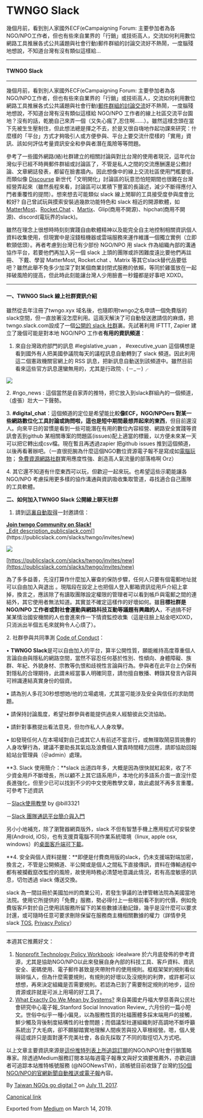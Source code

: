 TWNGO Slack
===========

幾個月前，看到別人家國外ECF(eCampaigning Forum: 主要參加者為各NGO/NPO工作者，但也有些來自業界的「行銷」或技術高人，交流如何利用數位網路工具推展各式公共議題與社會行動)郵件群組的討論交流好不熱鬧，一度腦殘地想說，不知道台灣有沒有類似這樣給…

* * *

#### **TWNGO Slack**

* * *

幾個月前，看到別人家國外ECF(eCampaigning Forum: 主要參加者為各NGO/NPO工作者，但也有些來自業界的「行銷」或技術高人，交流如何利用數位網路工具推展各式公共議題與社會行動)[郵件群組的討論交流](http://fairsay.com/networks/ecampaigning-forum)好不熱鬧，一度腦殘地想說，不知道台灣有沒有類似這樣給 NGO/NPO 工作者的線上社區交流平台園地？沒有的話，乾脆自己來弄一個（又失心瘋了,忍住啊……）。雖然這樣念頭在當下先被生生壓制住，但此想法總是揮之不去，於是又很自嗨地作起功課來研究：什麼樣的「平台」方式才夠吸引人或方便參與、平台上要交流什麼樣的「實用」資訊、該如何評估考量資訊安全和參與者潛在風險等等問題。

參考了一些國外網路(絡)社群建立的相關討論與對比台灣的使用者現況，這年代台灣似乎已經不時興郵件群組或討論區了，不管是私人之間的交流應酬還是公務討論、文章網誌發表，都留在臉書牆內。因此想像中的線上交流社區使用門檻要低，而類似像 [Discourse](https://www.discourse.org) 新世代「文明開化」討論區的玩意恐怕短期間也很難在台灣經營弄起來（雖然長程來看，討論區可以累積下豐富的長論述，減少不斷得應付入門者重覆性的提問）。想來想去可能類似 slack 線上閒聊的工具接受度參與度會比較好? 自己曾試玩與摸索安裝過幾款功能特色和 slack 相近的開源軟體，如 [MatterMost](http://self.jxtsai.info/2016/08/mattermost.html)、[Rocket.Chat](http://self.jxtsai.info/2016/08/rocketchat.html) 、[Martix](http://self.jxtsai.info/2016/09/1-matrixorg.html)、Glip(商用不開源)、hipchat(商用不開源)、discord(電玩界的slack)。

雖然在理念上很想時時刻刻實踐自由軟體精神以及能完全自主地控制相關資訊個人資料收集使用，但現實中是沒錢租機器或雲端服務來運作維護一個獨立實例（立即軟頸低頭）。再者考慮到台灣已有少部份 NGO/NPO 用 slack 作為組織內部的溝通協作平台，若要他們再加入另一個 slack 上頭的團隊或許困難度遠比要他們再註冊、 下戴、學習 MatterMost, Rocket.chat 、Matrix 等其它slack替代品要低吧？雖然此舉不免多少加深了對某個商業封閉式服務的依賴，等同於雞蛋放在一起摔破風險的提高，但此時此刻能讓台灣人少用臉書一秒鐘都是好事吧 XDXD。

* * *

#### 一、TWNGO Slack 線上社群資訊介紹

雖然從去年注冊了twngo.xyx 域名後，也隨即用twngo之名申請一個免費版的slack空間，但一直放著沒怎麼利用。這兩天解決了可自動發送邀請信的麻煩，把twngo.slack.com設成了一個[公開的 slack 社群](https://publicslack.com/slacks/twngo/invites/new)裏。先試著利用 IFTTT, Zapier 建立了幾個可能是對本地 NGO/NPO 工作者**有用的資訊頻道**：

1.  來自台灣政府部門的訊息 #legislative\_yuan ， #executive\_yuan 這個構想是看到國外有人把美國參議院每天的議程訊息自動轉到了 slack 頻道。因此利用這二個憲政機關官網上的 RSS 訊息，把新訊息自動送到該頻道中。雖然目前看來這些官方訊息還蠻無用的，尤其是行政院╮(－\_－)╭

![](https://cdn-images-1.medium.com/max/800/1*aVh7Sx5GDIhHVCJ0ocvbSA.png)

2\. #ngo\_news : 這個當然是自家弄的推特，把它放入到slack群組內的一個頻道，（虛張）壯大一下聲勢。

3\. **#digital\_chat**：這個頻道的定位是希望能比較**像ECF，NGO/NPOers 對某一些網路數位化工具討論或詢問啦，這也是短中期間最想弄起來的東西**，但目前還沒人。向來平日的習慣是看到一些可能潛在有用的數位內容經營、網路安全實踐等資訊會丟到github 某相關專案的問題區(issues)配上適當的標籤，以方便未來某一天可以把它轉出成csv檔。現在暫且再透過zapier 把github issues 推到這個頻道，以後再看著辦吧。（一直很扼腕為什麼這個NGO數位資源電子報不是寫成如[電腦玩物](http://www.playpcesor.com/)； [免費資源網路社群](https://free.com.tw)實用應度性強、創造高人氣流量的部落格啊 Orz）

4\. 其它還不知道有什麼東西可以玩，但歡迎一起來玩。也希望這些示範能讓各 NGO/NPO 考慮採用更多樣的協作溝通與資訊吸收集取管道，尋找適合自己團隊的工具軟體。

**二、如何加入TWNGO Slack 公開線上聊天社群**

1.  請到[這裏自動取得](https://publicslack.com/slacks/twngo/invites/new)一封邀請信：

[**Join twngo Community on Slack!**  
_Edit description_publicslack.com](https://publicslack.com/slacks/twngo/invites/new "https://publicslack.com/slacks/twngo/invites/new")[](https://publicslack.com/slacks/twngo/invites/new)

![](https://cdn-images-1.medium.com/max/800/1*Ga79Von94FYeW9VMCB666w.png)

[https://publicslack.com/slacks/twngo/invites/new](https://publicslack.com/slacks/twngo/invites/new)

為了多多益善，先沒打算作什麼加入審查的保防步驟，任何人只要有個電郵地址就可以自由加入與退出 。現階段在設定上也把個人登入郵箱資訊從用戶介紹上拿掉，換言之，應該除了有讀取團隊設定權限的管理者可以看到帳戶與電郵之間的連結外，其它使用者無法知道。其實並不確定這樣作的好壞如何。雖**目標社群是 NGO/NPO 工作者或對社會運動與網路科技互動等議題有興趣的人**，不過搞不好某某情治國安機關的人也會進來作一下情資監控收集（這是往臉上貼金吧XDXD，只消派出半個五毛來就夠令人心煩了）。

2\. 社群參與共同準測 [Code of Conduct](https://github.com/twngo/digital-strategy/wiki/Code_of_Conduct)：

• **TWNGO Slack**是可以自由加入的平台，算半公開性質，願能維持高度尊重個人言論自由與隱私的網路空間，當然不容忍任何基於性別、性傾向、身體障礙、族群、年紀、外貌身材、宗教等仇恨和歧視性言論與行為。參與者在此平台上仍保有對隱私的合理期待，此謂未經當事人明確同意，請勿擅自散播、轉錄其發言內容與可辨識連結真實身份的個資。

• 請為別人多花30秒想想她/他的立場處境，尤其當可能涉及安全與信任的求助問題。

• 請保持討論風度，希望社群參與者能提供過來人經驗彼此交流協助。

• 請針對事務提出看法意見，但勿作私人人身攻擊。

• 如發現任何人在本場域對自己或其它人有前述不當言行，或無理取鬧惡質挑釁的人身攻擊行為，建議不要助長其氣焰及浪費個人寶貴時間精力回應，請即協助回報給站台管理員（＠admin）處理。

**3\. Slack 使用簡介：**slack 出道四年多，大概是因為很快就紅起來，收了不少資金用戶不斷增長，所以顧不上其它語系用戶，本地化的多語系介面一直沒什麼長進強化，但至少已可以找到不少的中文使用教學文章，故此處就不再多言重覆。可參考下述資訊

－[Slack使用教學](https://medium.com/@billy3321/slack%E4%BD%BF%E7%94%A8%E6%95%99%E5%AD%B8-be7f9acbb8f5) by @bill3321

－[Slack 團隊通訊平台簡介與入門](http://blog.howar31.com/251/slack/)

另小小地補充，除了瀏覽器網頁版外，slack 不但有智慧手機上應用程式可安裝使用(Android, iOS)，也有支援頁電腦不同作業系統環境（linux, apple osx, windows）的[桌面客戶端可下載](https://slack.com/downloads/)。

**4\. 安全與個人資料提醒：**即便是付費商用版的slack，仍未支援端對端加密，換言之，不管是公開頻道、半公開或是個人之間私下直接傳訊，資料在傳輸過程中都有被攔截竄改監控的風險，故使用時務必清楚地意識此情況，若有高度敏感的訊息，切勿透過 slack 傳送交換。

slack 為一間註冊於美國加州的商業公司，若發生爭議的法律管轄法院為美國當地法院。使用它所提供的「免費」服務，勢必得付上一些眼前看不到的代價，例如免費版客戶對於自己使用該服務所留下的某些數據活動記錄，幾乎是沒什麼可以要求討還，或可隨時任意可要求刪除保留在服務商主機相關數據的權力（詳情參見 slack [TOS](https://slack.com/terms-of-service), [Privacy Policy](https://slack.com/privacy-policy)）

* * *

本週其它推薦好文：

1.  [Nonprofit Technology Policy Workbook](http://www.idealware.org/reports/nptechpolicyworkbook/): idealware 於六月底發佈的參考資源，尤其是協助NGO/NPO以此來發展自身內部的科技工具、客戶資料、資訊安全、密碼使用、電子郵件甚致是夾帶附件的使用規則。框框架架的規則看似瑣碎惱人，但為什麼需要規則，有規則的好壞以及沒規則的利弊，或許都可以想想，再來決定組織是否需要規則。若認為已到了需要制定規則的地步，這份資源或許就是可派上用場的好工具了。
2.  [What Exactly Do We Mean by Systems?](https://ssir.org/articles/entry/what_exactly_do_we_mean_by_systems) 來自美國史丹福大學慈善與公民社會研究中心電子報_Stanford Social Innovation Review_ 六月份的一篇小短文。世俗中似乎一種小偏見，以為服務性質的社福團體多採末端用戶的接觸，鮮少觸及背後制度結構性的社會問題；而倡議型社運組織則好高調地不斷呼籲系統出了大毛病，卻不願腳踏實地理解人間疾苦與投入草根經營。嗯，個人覺得這或許只是面對還不完美社會，各自先採取了不同的取徑切入方式吧。

以上文章主要資訊來源是[這份推特列表上所追踪訂閱](https://twitter.com/a5288/lists/ngo-go-digital)的NGO/NPO/社會行銷策略專家。除透過Medium服務訂閱本站每週電子報專文與好文摘要推薦外，亦歡迎讀者可追踪本站推特帳號服務 (@NGONewsTW)，該帳號目前收錄了台灣約[150個NGO/NPO的官網新聞自動推送或電子報](https://github.com/twngo/ngonewstw)內容。

By [Taiwan NGOs go digital ?](https://medium.com/@twngo) on [July 11, 2017](https://medium.com/p/c00fb9b51b7b).

[Canonical link](https://medium.com/@twngo/twngo-slack-c00fb9b51b7b)

Exported from [Medium](https://medium.com) on March 14, 2019.
